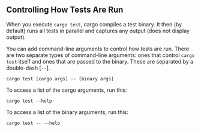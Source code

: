 ## Controlling How Tests Are Run ##

When you execute ```cargo test```, cargo compiles a test binary. It then
(by default) runs all tests in parallel and captures any output (does not
display output).

You can add command-line arguments to control how tests are run. There are
two separate types of command-line arguments: ones that control
```cargo test``` itself and ones that are passed to the binary. These are 
separated by a double-dash [```--```].

```
cargo test [cargo args] -- [binary args]
```

To access a list of the cargo arguments, run this:

```
cargo test --help
```

To access a list of the binary arguments, run this:

```
cargo test -- --help
```
